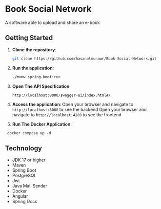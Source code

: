 # Book Social Network

A software able to upload and share an e-book


## Getting Started

1. **Clone the repository**:
    ```sh
    git clone https://github.com/hasanalmunawr/Book-Social-Network.git
    ```
2. **Run the application**:
    ```sh
    ./mvnw spring-boot:run
    ```
3. **Open The API Specification**
    ```sh
   http://localhost:8080/swagger-ui/index.html#/
   ```
4. **Access the application**:
   Open your browser and navigate to `http://localhost:8088` to see the backend
   Open your browser and navigate to `http://localhost:4200` to see the frontend

5. **Run The Docker Application**:
```shell
 docker compose up -d
```

## Technology

- JDK 17 or higher
- Maven
- Spring Boot
- PostgreSQL
- Jwt
- Java Mail Sender
- Docker
- Angular
- Spring Docs

